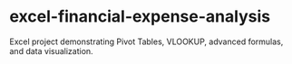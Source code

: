 # excel-financial-expense-analysis
Excel project demonstrating Pivot Tables, VLOOKUP, advanced formulas, and data visualization.
